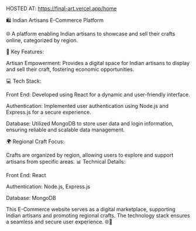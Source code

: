 HOSTED AT: https://final-art.vercel.app/home

🛍️ Indian Artisans E-Commerce Platform

🌐 A platform enabling Indian artisans to showcase and sell their crafts online, categorized by region.

🚀 Key Features:

Artisan Empowerment: Provides a digital space for Indian artisans to display and sell their craft, fostering economic opportunities.

💻 Tech Stack:

Front End: Developed using React for a dynamic and user-friendly interface.

Authentication: Implemented user authentication using Node.js and Express.js for a secure experience.

Database: Utilized MongoDB to store user data and login information, ensuring reliable and scalable data management.

🌍 Regional Craft Focus:

Crafts are organized by region, allowing users to explore and support artisans from specific areas.
📊 Technical Details:

Front End: React

Authentication: Node.js, Express.js

Database: MongoDB

This E-Commerce website serves as a digital marketplace, supporting Indian artisans and promoting regional crafts. The technology stack ensures a seamless and secure user experience. 🌐🛒
